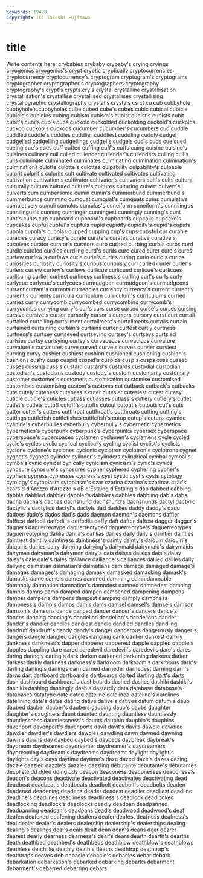 ```yaml
---
Keywords: 19428 
Copyright: (C) Takeshi Fujisawa
---
```


# title

Write contents here.
 crybabies crybaby crybaby's crying cryings cryogenics cryogenics's
crypt cryptic cryptically cryptocurrencies cryptocurrency cryptocurrency's cryptogram cryptogram's cryptograms cryptographer
cryptographer's cryptographers cryptography cryptography's crypt's crypts cry's crystal crystalline crystallisation
crystallisation's crystallise crystallised crystallises crystallising crystallographic crystallography crystal's crystals cs
ct cu cub cubbyhole cubbyhole's cubbyholes cube cubed cube's cubes
cubic cubical cubicle cubicle's cubicles cubing cubism cubism's cubist cubist's
cubists cubit cubit's cubits cub's cubs cuckold cuckolded cuckolding cuckold's
cuckolds cuckoo cuckoo's cuckoos cucumber cucumber's cucumbers cud cuddle cuddled
cuddle's cuddles cuddlier cuddliest cuddling cuddly cudgel cudgelled cudgelling cudgellings
cudgel's cudgels cud's cuds cue cued cueing cue's cues cuff
cuffed cuffing cuff's cuffs cuing cuisine cuisine's cuisines culinary cull
culled cullender cullender's cullenders culling cull's culls culminate culminated culminates
culminating culmination culmination's culminations culotte culotte's culottes culpability culpability's culpable
culprit culprit's culprits cult cultivate cultivated cultivates cultivating cultivation cultivation's
cultivator cultivator's cultivators cult's cults cultural culturally culture cultured culture's
cultures culturing culvert culvert's culverts cum cumbersome cumin cumin's cummerbund
cummerbund's cummerbunds cumming cumquat cumquat's cumquats cums cumulative cumulatively cumuli
cumulus cumulus's cuneiform cuneiform's cunnilingus cunnilingus's cunning cunninger cunningest cunningly
cunning's cunt cunt's cunts cup cupboard cupboard's cupboards cupcake cupcake's
cupcakes cupful cupful's cupfuls cupid cupidity cupidity's cupid's cupids cupola
cupola's cupolas cupped cupping cup's cups cupsful cur curable curacies
curacy curacy's curate curate's curates curative curative's curatives curator curator's
curators curb curbed curbing curb's curbs curd curdle curdled curdles
curdling curd's curds cure cured curer cure's cures curfew curfew's
curfews curie curie's curies curing curio curio's curios curiosities curiosity
curiosity's curious curiously curl curled curler curler's curlers curlew curlew's
curlews curlicue curlicued curlicue's curlicues curlicuing curlier curliest curliness curliness's
curling curl's curls curly curlycue curlycue's curlycues curmudgeon curmudgeon's curmudgeons
currant currant's currants currencies currency currency's current currently current's currents
curricula curriculum curriculum's curriculums curried curries curry currycomb currycombed currycombing
currycomb's currycombs currying curry's cur's curs curse cursed curse's curses
cursing cursive cursive's cursor cursorily cursor's cursors cursory curst curt
curtail curtailed curtailing curtailment curtailment's curtailments curtails curtain curtained curtaining
curtain's curtains curter curtest curtly curtness curtness's curtsey curtseyed curtseying
curtsey's curtseys curtsied curtsies curtsy curtsying curtsy's curvaceous curvacious curvature
curvature's curvatures curve curved curve's curves curvier curviest curving curvy
cushier cushiest cushion cushioned cushioning cushion's cushions cushy cusp cuspid
cuspid's cuspids cusp's cusps cuss cussed cusses cussing cuss's custard
custard's custards custodial custodian custodian's custodians custody custody's custom customarily
customary customer customer's customers customisation customise customised customises customising custom's
customs cut cutback cutback's cutbacks cute cutely cuteness cuteness's cuter
cutesier cutesiest cutest cutesy cuticle cuticle's cuticles cutlass cutlasses cutlass's
cutlery cutlery's cutlet cutlet's cutlets cutoff cutoff's cutoffs cutout cutout's
cutouts cut's cuts cutter cutter's cutters cutthroat cutthroat's cutthroats cutting
cutting's cuttings cuttlefish cuttlefishes cuttlefish's cutup cutup's cutups cyanide cyanide's
cyberbullies cyberbully cyberbully's cybernetic cybernetics cybernetics's cyberpunk cyberpunk's cyberpunks cybersex
cyberspace cyberspace's cyberspaces cyclamen cyclamen's cyclamens cycle cycled cycle's cycles
cyclic cyclical cyclically cycling cyclist cyclist's cyclists cyclone cyclone's cyclones
cyclonic cyclotron cyclotron's cyclotrons cygnet cygnet's cygnets cylinder cylinder's cylinders
cylindrical cymbal cymbal's cymbals cynic cynical cynically cynicism cynicism's cynic's
cynics cynosure cynosure's cynosures cypher cyphered cyphering cypher's cyphers cypress
cypresses cypress's cyst cystic cyst's cysts cytology cytology's cytoplasm cytoplasm's
czar czarina czarina's czarinas czar's czars d d'Arezzo d'Arezzo's dB
d'Estaing d'Estaing's dab dabbed dabbing dabble dabbled dabbler dabbler's dabblers
dabbles dabbling dab's dabs dacha dacha's dachas dachshund dachshund's dachshunds
dactyl dactylic dactylic's dactylics dactyl's dactyls dad daddies daddy daddy's
dado dadoes dado's dados dad's dads daemon daemon's daemons daffier
daffiest daffodil daffodil's daffodils daffy daft dafter daftest dagger dagger's
daggers daguerreotype daguerreotyped daguerreotype's daguerreotypes daguerreotyping dahlia dahlia's dahlias dailies
daily daily's daintier dainties daintiest daintily daintiness daintiness's dainty dainty's
daiquiri daiquiri's daiquiris dairies dairy dairying dairying's dairymaid dairymaid's dairymaids
dairyman dairyman's dairymen dairy's dais daises daisies dais's daisy daisy's
dale dale's dales dalliance dalliance's dalliances dallied dallies dally dallying
dalmatian dalmatian's dalmatians dam damage damaged damage's damages damages's damaging
damask damasked damasking damask's damasks dame dame's dames dammed damming
damn damnable damnably damnation damnation's damndest damned damnedest damning damn's
damns damp damped dampen dampened dampening dampens damper damper's dampers
dampest damping damply dampness dampness's damp's damps dam's dams damsel
damsel's damsels damson damson's damsons dance danced dancer dancer's dancers
dance's dances dancing dancing's dandelion dandelion's dandelions dander dander's dandier
dandies dandiest dandle dandled dandles dandling dandruff dandruff's dandy dandy's
danger dangerous dangerously danger's dangers dangle dangled dangles dangling dank
danker dankest dankly dankness dankness's dapper dapperer dapperest dapple dappled
dapple's dapples dappling dare dared daredevil daredevil's daredevils dare's dares
daring daringly daring's dark darken darkened darkening darkens darker darkest
darkly darkness darkness's darkroom darkroom's darkrooms dark's darling darling's darlings
darn darned darneder darnedest darning darn's darns dart dartboard dartboard's
dartboards darted darting dart's darts dash dashboard dashboard's dashboards dashed
dashes dashiki dashiki's dashikis dashing dashingly dash's dastardly data database
database's databases datatype date dated dateline datelined dateline's datelines datelining
date's dates dating dative dative's datives datum datum's daub daubed
dauber dauber's daubers daubing daub's daubs daughter daughter's daughters daunt
daunted daunting dauntless dauntlessly dauntlessness dauntlessness's daunts dauphin dauphin's dauphins
davenport davenport's davenports davit davit's davits dawdle dawdled dawdler dawdler's
dawdlers dawdles dawdling dawn dawned dawning dawn's dawns day daybed
daybed's daybeds daybreak daybreak's daydream daydreamed daydreamer daydreamer's daydreamers daydreaming
daydream's daydreams daydreamt daylight daylight's daylights day's days daytime daytime's
daze dazed daze's dazes dazing dazzle dazzled dazzle's dazzles dazzling
débutante débutante's débutantes décolleté dd dded dding dds deacon deaconess
deaconesses deaconess's deacon's deacons deactivate deactivated deactivates deactivating dead deadbeat
deadbeat's deadbeats deadbolt deadbolt's deadbolts deaden deadened deadening deadens deader
deadest deadlier deadliest deadline deadline's deadlines deadliness deadliness's deadlock deadlocked
deadlocking deadlock's deadlocks deadly deadpan deadpanned deadpanning deadpan's deadpans dead's
deadwood deadwood's deaf deafen deafened deafening deafens deafer deafest deafness
deafness's deal dealer dealer's dealers dealership dealership's dealerships dealing dealing's
dealings deal's deals dealt dean dean's deans dear dearer dearest
dearly dearness dearness's dear's dears dearth dearth's dearths death deathbed
deathbed's deathbeds deathblow deathblow's deathblows deathless deathlike deathly death's deaths
deathtrap deathtrap's deathtraps deaves deb debacle debacle's debacles debar debark
debarkation debarkation's debarked debarking debarks debarment debarment's debarred debarring debars
